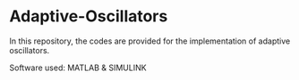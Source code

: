 # Adaptive-Oscillators

In this repository, the codes are provided for the implementation of adaptive oscillators. 

Software used: MATLAB & SIMULINK
